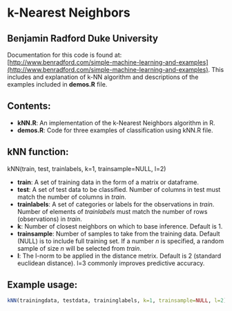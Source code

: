 # k-Nearest Neighbors
Benjamin Radford 
Duke University
---------

Documentation for this code is found at: [http://www.benradford.com/simple-machine-learning-and-examples](http://www.benradford.com/simple-machine-learning-and-examples).  This includes and explanation of k-NN algorithm and descriptions of the examples included in __demos.R__ file.

## Contents:

* __kNN.R__: An implementation of the k-Nearest Neighbors algorithm in R.
* __demos.R__: Code for three examples of classification using kNN.R file.

## kNN function:

kNN(train, test, trainlabels, k=1, trainsample=NULL, l=2)

* __train__: A set of training data in the form of a matrix or dataframe.
* __test__: A set of test data to be classified.  Number of columns in test must match the number of columns in _train_.
* __trainlabels__: A set of categories or labels for the observations in _train_.  Number of elements of  _trainlabels_ must match the number of rows (observations) in _train_.
* __k__: Number of closest neighbors on which to base inference.  Default is 1.
* __trainsample__: Number of samples to take from the training data.  Default (NULL) is to include full training set.  If a number _n_ is specified, a random sample of size _n_ will be selected from _train_.
* __l__: The l-norm to be applied in the distance metrix.  Default is 2 (standard euclidean distance).  l=3 commonly improves predictive accuracy.

## Example usage:

```r
kNN(trainingdata, testdata, traininglabels, k=1, trainsample=NULL, l=2)
```